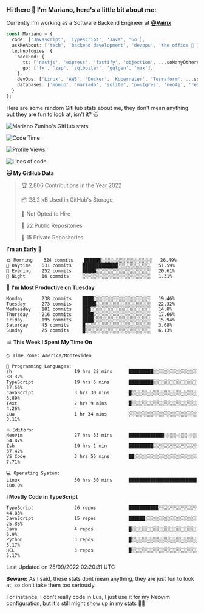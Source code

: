 ### Hi there 👋 I'm Mariano, here's a little bit about me:

Currently I'm working as a Software Backend Engineer at [**@Vairix**](https://vairix.com)

```ts
const Mariano = {
  code: ['Javascript', 'Typescript', 'Java', 'Go'],
  askMeAbout: ['tech', 'backend development', 'devops', 'the office 💼'],
  technologies: {
    backEnd: {
      ts: ['nestjs', 'express', 'fastify', 'objection', ...soManyOthersFrameworks],
      go: ['fx', 'zap', 'sqlboiler', 'gqlgen', 'mux'],
    },
    devOps: ['Linux', 'AWS', 'Docker', 'Kubernetes', 'Terraform', ...soManyOthersTools],
    databases: ['mongo', 'mariadb', 'sqlite', 'postgres', 'neo4j', 'redis'],
  }
};
```

Here are some random GitHub stats about me, they don't mean anything but they are fun to look at, isn't it? 🐱

![Mariano Zunino's GitHub stats](https://github-readme-stats.vercel.app/api?username=marianozunino&count_private=true&show_icons=true&theme=radical)

<!--START_SECTION:waka-->
![Code Time](http://img.shields.io/badge/Code%20Time-124%20hrs%206%20mins-blue)

![Profile Views](http://img.shields.io/badge/Profile%20Views-3-blue)

![Lines of code](https://img.shields.io/badge/From%20Hello%20World%20I%27ve%20Written-365%20Thousand%20lines%20of%20code-blue)

**🐱 My GitHub Data** 

> 🏆 2,806 Contributions in the Year 2022
 > 
> 📦 28.2 kB Used in GitHub's Storage 
 > 
> 🚫 Not Opted to Hire
 > 
> 📜 22 Public Repositories 
 > 
> 🔑 15 Private Repositories  
 > 
**I'm an Early 🐤** 

```text
🌞 Morning    324 commits    ██████░░░░░░░░░░░░░░░░░░░   26.49% 
🌆 Daytime    631 commits    █████████████░░░░░░░░░░░░   51.59% 
🌃 Evening    252 commits    █████░░░░░░░░░░░░░░░░░░░░   20.61% 
🌙 Night      16 commits     ░░░░░░░░░░░░░░░░░░░░░░░░░   1.31%

```
📅 **I'm Most Productive on Tuesday** 

```text
Monday       238 commits    ████░░░░░░░░░░░░░░░░░░░░░   19.46% 
Tuesday      273 commits    █████░░░░░░░░░░░░░░░░░░░░   22.32% 
Wednesday    181 commits    ███░░░░░░░░░░░░░░░░░░░░░░   14.8% 
Thursday     216 commits    ████░░░░░░░░░░░░░░░░░░░░░   17.66% 
Friday       195 commits    ████░░░░░░░░░░░░░░░░░░░░░   15.94% 
Saturday     45 commits     █░░░░░░░░░░░░░░░░░░░░░░░░   3.68% 
Sunday       75 commits     █░░░░░░░░░░░░░░░░░░░░░░░░   6.13%

```


📊 **This Week I Spent My Time On** 

```text
⌚︎ Time Zone: America/Montevideo

💬 Programming Languages: 
sh                       19 hrs 28 mins      █████████░░░░░░░░░░░░░░░░   38.32% 
TypeScript               19 hrs 5 mins       █████████░░░░░░░░░░░░░░░░   37.56% 
JavaScript               3 hrs 30 mins       █░░░░░░░░░░░░░░░░░░░░░░░░   6.89% 
Text                     2 hrs 9 mins        █░░░░░░░░░░░░░░░░░░░░░░░░   4.26% 
Lua                      1 hr 34 mins        ░░░░░░░░░░░░░░░░░░░░░░░░░   3.11%

🔥 Editors: 
Neovim                   27 hrs 53 mins      █████████████░░░░░░░░░░░░   54.87% 
Zsh                      19 hrs 1 min        █████████░░░░░░░░░░░░░░░░   37.42% 
VS Code                  3 hrs 55 mins       ██░░░░░░░░░░░░░░░░░░░░░░░   7.71%

💻 Operating System: 
Linux                    50 hrs 50 mins      █████████████████████████   100.0%

```

**I Mostly Code in TypeScript** 

```text
TypeScript               26 repos            ███████████░░░░░░░░░░░░░░   44.83% 
JavaScript               15 repos            ██████░░░░░░░░░░░░░░░░░░░   25.86% 
Java                     4 repos             █░░░░░░░░░░░░░░░░░░░░░░░░   6.9% 
Python                   3 repos             █░░░░░░░░░░░░░░░░░░░░░░░░   5.17% 
HCL                      3 repos             █░░░░░░░░░░░░░░░░░░░░░░░░   5.17%

```



 Last Updated on 25/09/2022 02:20:31 UTC
<!--END_SECTION:waka-->

**Beware:** As I said, these stats dont mean anything, they are just fun to look at, so don't take them too seriously.

For instance, I don't really code in Lua, I just use it for my Neovim configuration, but it's still might show up in my stats 🤷‍♂️
